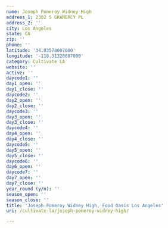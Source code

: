 ```yaml
---
name: Joseph Pomeroy Widney High
address_1: 2302 S GRAMERCY PL
address_2: ''
city: Los Angeles
state: CA
zip: ''
phone: ''
latitude: '34.03578007000'
longitude: '-118.31328687000'
category: Cultivate LA
website: ''
active: ''
daycode1: ''
day1_open: ''
day1_close: ''
daycode2: ''
day2_open: ''
day2_close: ''
daycode3: ''
day3_open: ''
day3_close: ''
daycode4: ''
day4_open: ''
day4_close: ''
daycode5: ''
day5_open: ''
day5_close: ''
daycode6: ''
day6_open: ''
daycode7: ''
day7_open: ''
day7_close: ''
year_round (y/n): ''
season_open: ''
season_close: ''
title: 'Joseph Pomeroy Widney High, Food Oasis Los Angeles'
uri: /cultivate-la/joseph-pomeroy-widney-high/

---
```

